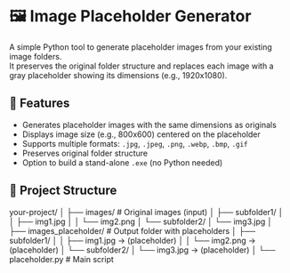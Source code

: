 # 🖼️ Image Placeholder Generator

A simple Python tool to generate placeholder images from your existing image folders.  
It preserves the original folder structure and replaces each image with a gray placeholder showing its dimensions (e.g., 1920x1080).

## 🚀 Features

- Generates placeholder images with the same dimensions as originals  
- Displays image size (e.g., 800x600) centered on the placeholder  
- Supports multiple formats: `.jpg`, `.jpeg`, `.png`, `.webp`, `.bmp`, `.gif`  
- Preserves original folder structure  
- Option to build a stand-alone `.exe` (no Python needed)  

## 📂 Project Structure

your-project/
│
├── images/ # Original images (input)
│ ├── subfolder1/
│ │ ├── img1.jpg
│ │ └── img2.png
│ └── subfolder2/
│ └── img3.jpg
│
├── images_placeholder/ # Output folder with placeholders
│ ├── subfolder1/
│ │ ├── img1.jpg → (placeholder)
│ │ └── img2.png → (placeholder)
│ └── subfolder2/
│ └── img3.jpg → (placeholder)
│
└── placeholder.py # Main script
